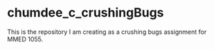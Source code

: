 # chumdee_c_crushingBugs
 This is the repository I am creating as a crushing bugs assignment for MMED 1055.
